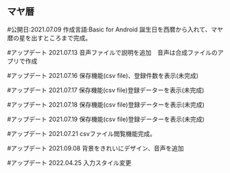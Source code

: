 ## マヤ暦

#公開日:2021.07.09
作成言語:Basic for Android
誕生日を西暦から入れて、マヤ暦の星を出すところまで完成。

#アップデート
2021.07.13 音声ファイルで説明を追加　音声は合成ファイルのアプリで作成

#アップデート
2021.07.16 保存機能(csv file)、登録件数を表示(未完成)

#アップデート
2021.07.17 保存機能(csv file)登録データーを表示(未完成)

#アップデート
2021.07.18 保存機能(csv file)登録データーを表示(未完成)

#アップデート
2021.07.19 保存機能(csv file)登録データーを表示(未完成)

#アップデート
2021.07.21 csvファイル閲覧機能完成。

#アップデート
2021.09.08 背景をきれいにデザイン、音声を追加

#アップデート
2022.04.25 入力スタイル変更








